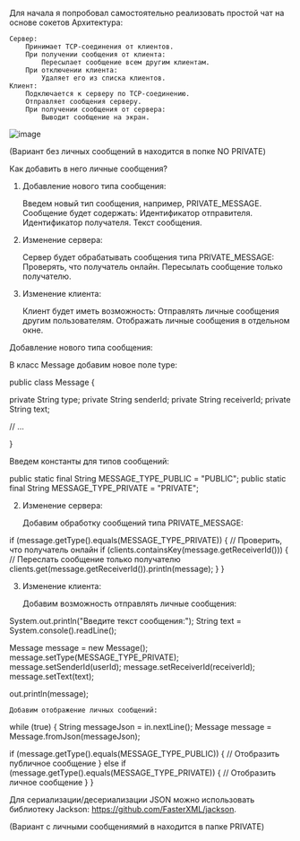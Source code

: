 Для начала я попробовал самостоятельно реализовать простой чат на основе сокетов 
Архитектура:

    Сервер:
        Принимает TCP-соединения от клиентов.
        При получении сообщения от клиента:
            Пересылает сообщение всем другим клиентам.
        При отключении клиента:
            Удаляет его из списка клиентов.
    Клиент:
        Подключается к серверу по TCP-соединению.
        Отправляет сообщения серверу.
        При получении сообщения от сервера:
            Выводит сообщение на экран.

![image](https://github.com/DmitryV1987/JavaJuniorFinal/assets/115727297/32fe3b01-f22c-4bd9-bdc3-e7361729dbb8)

(Вариант без личных сообщений в находится в попке NO PRIVATE)

Как добавить в него личные сообщения?

1. Добавление нового типа сообщения:

    Введем новый тип сообщения, например, PRIVATE_MESSAGE.
    Сообщение будет содержать:
        Идентификатор отправителя.
        Идентификатор получателя.
        Текст сообщения.

2. Изменение сервера:

    Сервер будет обрабатывать сообщения типа PRIVATE_MESSAGE:
        Проверять, что получатель онлайн.
        Пересылать сообщение только получателю.

3. Изменение клиента:

    Клиент будет иметь возможность:
        Отправлять личные сообщения другим пользователям.
        Отображать личные сообщения в отдельном окне.

Добавление нового типа сообщения:

В класс Message добавим новое поле type:

public class Message {

  private String type;
  private String senderId;
  private String receiverId;
  private String text;

  // ...

}

Введем константы для типов сообщений:

public static final String MESSAGE_TYPE_PUBLIC = "PUBLIC";
public static final String MESSAGE_TYPE_PRIVATE = "PRIVATE";

2. Изменение сервера:

    Добавим обработку сообщений типа PRIVATE_MESSAGE:

if (message.getType().equals(MESSAGE_TYPE_PRIVATE)) {
  // Проверить, что получатель онлайн
  if (clients.containsKey(message.getReceiverId())) {
    // Переслать сообщение только получателю
    clients.get(message.getReceiverId()).println(message);
  }
}

3. Изменение клиента:

    Добавим возможность отправлять личные сообщения:

System.out.println("Введите текст сообщения:");
String text = System.console().readLine();

Message message = new Message();
message.setType(MESSAGE_TYPE_PRIVATE);
message.setSenderId(userId);
message.setReceiverId(receiverId);
message.setText(text);

out.println(message);

    Добавим отображение личных сообщений:

while (true) {
  String messageJson = in.nextLine();
  Message message = Message.fromJson(messageJson);

  if (message.getType().equals(MESSAGE_TYPE_PUBLIC)) {
    // Отобразить публичное сообщение
  } else if (message.getType().equals(MESSAGE_TYPE_PRIVATE)) {
    // Отобразить личное сообщение
  }
}

Для сериализации/десериализации JSON можно использовать библиотеку Jackson: https://github.com/FasterXML/jackson.

(Вариант c личными сообщениямий в находится в папке PRIVATE)
